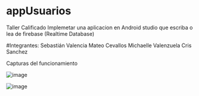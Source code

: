 # appUsuarios
Taller Calificado
Implemetar una aplicacion en Android studio que escriba o lea de firebase (Realtime Database)

#Integrantes:
Sebastián Valencia
Mateo Cevallos
Michaelle Valenzuela
Cris Sanchez 

Capturas del funcionamiento

![image](https://user-images.githubusercontent.com/58050574/187262014-c7e3a2af-d0eb-459b-8595-6b6d74e2e3a2.png)

![image](https://user-images.githubusercontent.com/58050574/187262041-18d54b74-3ac7-42de-aa0b-d9e691863eac.png)
